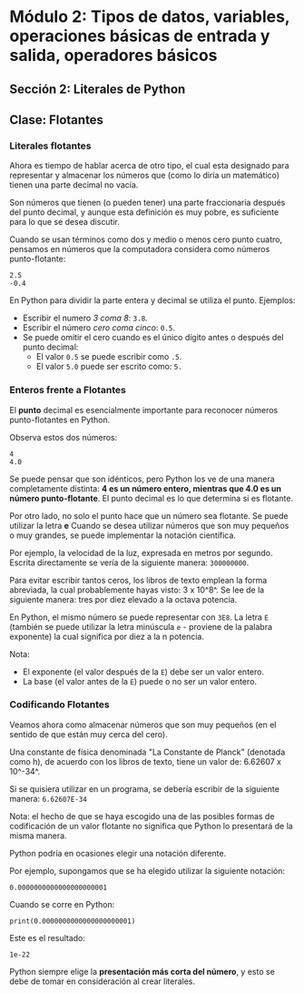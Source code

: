 # Módulo 2: Tipos de datos, variables, operaciones básicas de entrada y salida, operadores básicos 
## Sección 2: Literales de Python 
## Clase: Flotantes

### Literales flotantes

Ahora es tiempo de hablar acerca de otro tipo, el cual esta designado para representar y almacenar los números que (como lo diría un matemático) tienen una parte decimal no vacía.

Son números que tienen (o pueden tener) una parte fraccionaria después del punto decimal, y aunque esta definición es muy pobre, es suficiente para lo que se desea discutir.

Cuando se usan términos como dos y medio o menos cero punto cuatro, pensamos en números que la computadora considera como números punto-flotante:

```
2.5
-0.4
```

En Python para dividir la parte entera y decimal se utiliza el punto. Ejemplos:

* Escribir el numero *3 coma 8*: `3.8`.
* Escribir el número *cero coma cinco*: `0.5`.
* Se puede omitir el cero cuando es el único dígito antes o después del punto decimal:
    * El valor `0.5` se puede escribir como `.5`.
    * El valor `5.0` puede ser escrito como: `5.`

### Enteros frente a Flotantes

El **punto** decimal es esencialmente importante para reconocer números punto-flotantes en Python.

Observa estos dos números:

```
4
4.0
```

Se puede pensar que son idénticos, pero Python los ve de una manera completamente distinta: **4 es un número entero, mientras que 4.0 es un número punto-flotante**. El punto decimal es lo que determina si es flotante.

Por otro lado, no solo el punto hace que un número sea flotante. Se puede utilizar la letra **e** Cuando se desea utilizar números que son muy pequeños o muy grandes, se puede implementar la notación científica.

Por ejemplo, la velocidad de la luz, expresada en metros por segundo. Escrita directamente se vería de la siguiente manera: `300000000`.

Para evitar escribir tantos ceros, los libros de texto emplean la forma abreviada, la cual probablemente hayas visto: 3 x 10^8^. Se lee de la siguiente manera: tres por diez elevado a la octava potencia.

En Python, el mismo número se puede representar con `3E8`. La letra `E` (también se puede utilizar la letra minúscula `e` - proviene de la palabra exponente) la cual significa por diez a la n potencia.

Nota:

* El exponente (el valor después de la `E`) debe ser un valor entero.
* La base (el valor antes de la `E`) puede o no ser un valor entero.

### Codificando Flotantes

Veamos ahora como almacenar números que son muy pequeños (en el sentido de que están muy cerca del cero).

Una constante de física denominada "La Constante de Planck" (denotada como h), de acuerdo con los libros de texto, tiene un valor de: 6.62607 x 10^-34^.

Si se quisiera utilizar en un programa, se debería escribir de la siguiente manera: `6.62607E-34`

Nota: el hecho de que se haya escogido una de las posibles formas de codificación de un valor flotante no significa que Python lo presentará de la misma manera.

Python podría en ocasiones elegir una notación diferente.


Por ejemplo, supongamos que se ha elegido utilizar la siguiente notación:

```
0.0000000000000000000001
```

Cuando se corre en Python:

```
print(0.0000000000000000000001)
```

Este es el resultado:

```
1e-22
```

Python siempre elige la **presentación más corta del número**, y esto se debe de tomar en consideración al crear literales.

